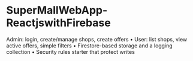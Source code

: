 # SuperMallWebApp-ReactjswithFirebase
Admin: login, create/manage shops, create offers • User: list shops, view active offers, simple filters • Firestore-based storage and a logging collection • Security rules starter that protect writes
